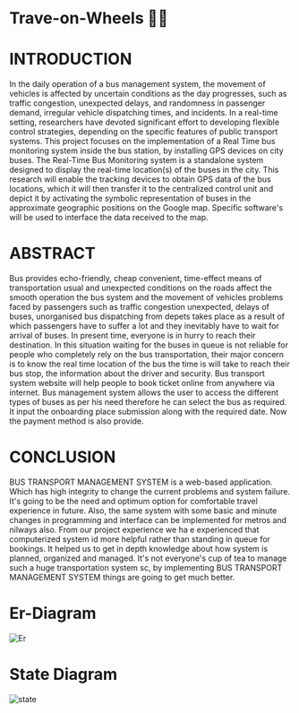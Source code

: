 # Trave-on-Wheels 🚌🚌

# INTRODUCTION
In the daily operation of a bus management system, the movement of vehicles is affected by uncertain conditions as the day progresses, such as traffic congestion, unexpected delays, and randomness in passenger demand, irregular vehicle dispatching times, and incidents. In a real-time setting, researchers have devoted significant effort to developing flexible control strategies, depending on the specific features of public transport systems. This project focuses on the implementation of a Real Time bus monitoring system inside the bus station, by installing GPS devices on city buses. The Real-Time Bus Monitoring system is a standalone system designed to display the real-time location(s) of the buses in the city. This research will enable the tracking devices to obtain GPS data of the bus locations, which it will then transfer it to the centralized control unit and depict it by activating the symbolic representation of buses in the approximate geographic positions on the Google map. Specific software's will be used to interface the data received to the map.

# ABSTRACT
Bus provides echo-friendly, cheap convenient, time-effect means of transportation usual and unexpected conditions on the roads affect the smooth operation the bus system and the movement of vehicles problems faced by passengers such as traffic congestion unexpected, delays of buses, unorganised bus dispatching from depets takes place as a result of which passengers have to suffer a lot and they inevitably have to wait for arrival of buses. In present time, everyone is in hurry to reach their destination. In this situation waiting for the buses in queue is not reliable for people who completely rely on the bus transportation, their major concern is to know the real time location of the bus the time is will take to reach their bus stop, the information about the driver and security.
Bus transport system website will help people to book ticket online from anywhere via internet. Bus management system allows the user to access the different types of buses as per his need therefore he can select the bus as required. It input the onboarding place submission along with the required date. Now the payment method is also provide.

# CONCLUSION
BUS TRANSPORT MANAGEMENT SYSTEM is a web-based application. Which has high integrity to change the current problems and system failure. It's going to be the need and optimum option for comfortable travel experience in future. Also, the same system with some basic and minute changes in programming and interface can be implemented for metros and nilways also. From our project experience we ha e experienced that computerized system id more helpful rather than standing in queue for bookings. It helped us to get in depth knowledge about how system is planned, organized and managed. It's not everyone's cup of tea to manage such a huge transportation system sc, by implementing BUS TRANSPORT MANAGEMENT SYSTEM things are going to get much better.

# Er-Diagram
![Er](https://github.com/Yash-kapure25/Trave-on-Wheels/assets/85839788/92975cdb-c3af-4735-b6ea-306c4235ca54)
# State Diagram
![state](https://github.com/Yash-kapure25/Trave-on-Wheels/assets/85839788/fb53e30b-f103-40b6-8536-678619db05cd)

